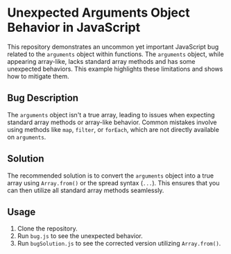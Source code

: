 # Unexpected Arguments Object Behavior in JavaScript

This repository demonstrates an uncommon yet important JavaScript bug related to the `arguments` object within functions. The `arguments` object, while appearing array-like, lacks standard array methods and has some unexpected behaviors.  This example highlights these limitations and shows how to mitigate them.

## Bug Description
The `arguments` object isn't a true array, leading to issues when expecting standard array methods or array-like behavior.  Common mistakes involve using methods like `map`, `filter`, or `forEach`, which are not directly available on `arguments`.

## Solution
The recommended solution is to convert the `arguments` object into a true array using `Array.from()` or the spread syntax (`...`). This ensures that you can then utilize all standard array methods seamlessly.

## Usage
1. Clone the repository.
2. Run `bug.js` to see the unexpected behavior.
3. Run `bugSolution.js` to see the corrected version utilizing `Array.from()`.